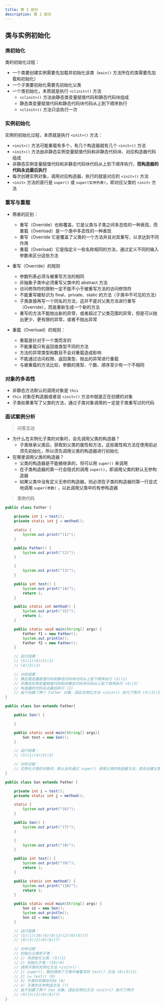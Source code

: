 ```yaml
---
title: 第 2 部分
description: 第 2 部分
---
```


## 类与实例初始化

### 类初始化

类的初始化过程：

- 一个类要创建实例需要先加载并初始化该类（`main()` 方法所在的类需要先加载和初始化）
- 一个子类要初始化需要先初始化父类
- 一个类初始化，本质就是执行 `<clinit>()` 方法
	- `<clinit>()` 方法由静态类变量赋值代码和静态代码块组成
	- 静态类变量赋值代码和静态代码块代码从上到下顺序执行
	- `<clinit>()` 方法只会执行一次

### 实例初始化

实例的初始化过程，本质就是执行 `<init>()` 方法：

- `<init>()` 方法可能重载有多个，有几个构造器就有几个 `<init>()` 方法
- `<init>()` 方法由非静态实例变量赋值代码和非静态代码块、对应构造器代码组成
- 非静态实例变量赋值代码和非静态代码块代码从上到下顺序执行，**而构造器的代码永远最后执行**
- 每次创建实例对象，调用对应构造器，执行的就是对应的 `<init>()` 方法
- `<init>` 方法的首行是 `super()` 或 `super(实参列表)`，即对应父类的 `<init>` 方法

### 重写与重载

- 两者的区别：
	- 重写（Override）也称覆盖，它是父类与子类之间多态性的一种表现，而重载（Overload）是一个类中多态性的一种表现
	- 重写（Override 它是覆盖了父类的一个方法并且对其重写，以求达到不同作用
	- 重载（Overload）它是指定义一些名称相同的方法，通过定义不同的输入参数来区分这些方法

- 重写（Override）的规则
	- 参数列表必须与被重写方法的相同
	- 非抽象子类中必须重写父类中的 abstract 方法
	- 访问修饰符的限制一定不能不小于被重写方法的访问修饰符
	- 不能重写被标识为 final、private、static 的方法（子类中不可见的方法）
	- 子类直接再写一个同名的方法，这并不是对父类方法进行重写（Override），而是重新生成一个新的方法
	- 重写的方法不能抛出新的异常，或者超过了父类范围的异常，但是可以抛出更少、更有限的异常，或者不抛出异常

- 重载（Overload）的规则：
	- 重载是针对于一个类而言的
	- 不能重载只有返回值类型不同的方法
	- 方法的异常类型和数目不会对重载造成影响
	- 不能通过访问权限、返回类型、抛出的异常进行重载
	- 与被重载的方法比较，参数的类型、个数、顺序至少有一个不相同

### 对象的多态性

- 非静态方法默认的调用对象是 `this`
- `this` 对象在构造器或者说 `<init>()` 方法中就是正在创建的对象
- 子类如果重写了父类的方法，通过子类对象调用的一定是子类重写过的代码

### 面试案例分析

> 问答互动

- 为什么在实例化子类的对象时，会先调用父类的构造器？
	- 子类继承父类后，获取到父类的属性和方法，这些属性和方法在使用前必须先初始化，所以须先调用父类的构造器进行初始化
- 在哪里调用父类的构造器？
	- 父类的构造器是不能被继承的，但可以用 `super()` 来调用
	- 在子类构造器的第一行会隐式的调用 `super()`，即调用父类的默认无参构造器
	- 如果父类中没有定义无参的构造器，则必须在子类的构造器的第一行显式地调用 `super(参数)` ，以此调用父类中的有参构造器

> 案例代码

``` java
public class Father {

	private int i = test();
	private static int j = method();

	static {
		System.out.print("(1)");
	}

	public Father() {
		System.out.print("(2)");
	}

	{
		System.out.print("(3)");
	}

	public int test() {
		System.out.print("(4)");
		return 1;
	}

	public static int method() {
		System.out.print("(5)");
		return 1;
	}

	public static void main(String[] args) {
		Father f1 = new Father();
		System.out.println();
		Father f2 = new Father();
	}

	// 运行结果：
	// (5)(1)(4)(3)(2)
	// (4)(3)(2)

	// 分析结果：
	// 静态类变量赋值代码和静态代码块代码从上到下顺序执行 (5)(1)
	// 非静态实例变量赋值代码和非静态代码块代码从上到下顺序执行 (4)(3)
	// 构造器的代码永远最后执行 (2)
	// 由于创建了两个 Father 对象，因此实例化方法 <init>() 执行了两次 (4)(3)(2)
}
```

``` java
public class Son extends Father{

	public Son() {

	}

	public static void main(String[] args){
		Son test = new Son();
	}

	// 运行结果：
	// (5)(1)(4)(3)(2)

	// 分析过程：
	// 实例化子类的对象时，默认会先通过 super() 调用父类的构造器方法，即先创建父类对象
}
```

``` java
public class Son extends Father {

	private int i = test();
	private static int j = method();

	static {
		System.out.print("(6)");
	}

	public Son() {
		System.out.print("(7)");
	}

	{
		System.out.print("(8)");
	}

	public int test() {
		System.out.print("(9)");
		return 1;
	}

	public static int method() {
		System.out.print("(10)");
		return 1;
	}

	public static void main(String[] args) {
		Son s1 = new Son();
		System.out.println();
		Son s2 = new Son();
	}

	// 运行结果：
	// (5)(1)(10)(6)(9)(3)(2)(9)(8)(7)
	// (9)(3)(2)(9)(8)(7)

	// 分析过程：
	// 初始化父类和子类：
	// 1) 先初始化父类：(5)(1)
	// 2) 初始化子类：(10)(6)
	// 调用子类的实例化方法 <init>()：
	// 1) super()，期间调用了子类中被重写的 test() 方法 (9)(3)(2)
	// 2) i= test() (9)
	// 3) 子类的非静态代码 (8)
	// 4) 子类的无参构造方法 (7)
	// 由于创建了两个 Son 对象，因此实例化方法 <init>() 执行了两次
	// (9)(3)(2)(9)(8)(7)
}
```
